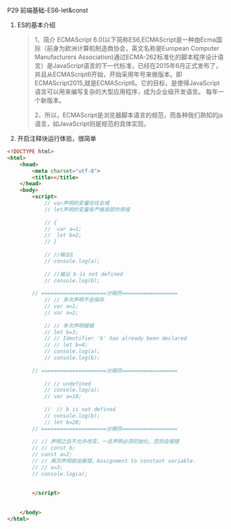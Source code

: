 P29 前端基础-ES6-let&const

1. ES的基本介绍

   > 1、简介
   > ECMAScript 6.0(以下简称ES6,ECMAScript是一种由Ecma国际（前身为欧洲计算机制造商协会，英文名称是European Computer Manufacturers Association)通过ECMA-262标准化的脚本程序设计语言）是JavaScript语言的下一代标准，已经在2015年6月正式发布了，并且从ECMAScript6开始，开始采用年号来做版本。即ECMAScript2015,就是ECMAScript6。它的目标，是使得JavaScript语言可以用来编写复杂的大型应用程序，成为企业级开发语言。
   > 每年一个新版本。
   >
   > 2、所以，ECMAScript是浏览器脚本语言的规范，而各种我们熟知的js语言，如JavaScript则是规范的具体实现。

2. 开启注释块运行体验，很简单

```html
<!DOCTYPE html>
<html>
	<head>
		<meta charset="utf-8">
		<title></title>
	</head>
	<body>
		<script>
			// var声明的变量往往会域
			// let声明的变量有严格局部作用域
			
			// {
			// 	var a=1;
			// 	let b=2;
			// }
			
			// //输出1
			// console.log(a);
			
			// //输出 b is not defined
			// console.log(b); 
			
		// =====================分隔符==================
			// // 多次声明不会保存
			// var a=1;
			// var a=2;
			
			// // 多次声明报错
			// let b=3;
			// // Identifier 'b' has already been declared
			// // let b=4;
			// console.log(a);
			// console.log(b);
			
		// =====================分隔符==================
			
			// // undefined
			// console.log(a);
			// var a=10;
			
			//  // b is not defined
			// console.log(b);
			// let b=20;
		// =====================分隔符==================
		
		// // 声明之后不允许改变，一旦声明必须初始化，否则会报错
		// // const b;
		// const a=2;
		// // 再次声明就会报错，Assignment to constant variable.
		// // a=3;
		// console.log(a);
		
			
		</script>
		
		
	</body>
</html>

```

